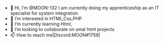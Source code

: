 - 👋 Hi, I’m @MOON-132 I am currently doing my apprenticeship as an IT specialist for system integration
- 👀 I’m interested in HTML,Css,PHP
- 🌱 I’m currently learning Html,
- 💞️ I’m looking to collaborate on smal html projects
- 📫 How to reach me|Discord:MOON#1759|

<!---
MOON-132/MOON-132 is a ✨ special ✨ repository because its `README.md` (this file) appears on your GitHub profile.
You can click the Preview link to take a look at your changes.
--->
